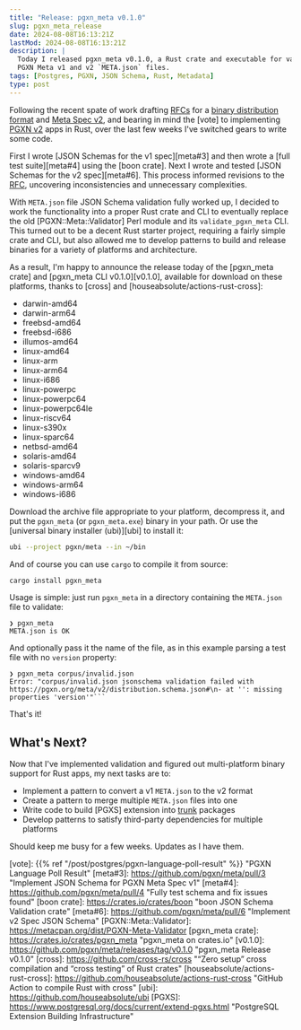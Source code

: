 ```yaml
---
title: "Release: pgxn_meta v0.1.0"
slug: pgxn_meta_release
date: 2024-08-08T16:13:21Z
lastMod: 2024-08-08T16:13:21Z
description: |
  Today I released pgxn_meta v0.1.0, a Rust crate and executable for validating
  PGXN Meta v1 and v2 `META.json` files.
tags: [Postgres, PGXN, JSON Schema, Rust, Metadata]
type: post
---
```


Following the recent spate of work drafting [RFCs] for a [binary distribution
format][trunk] and [Meta Spec v2][meta], and bearing in mind the [vote] to
implementing [PGXN v2] apps in Rust, over the last few weeks I've switched
gears to write some code.

First I wrote [JSON Schemas for the v1 spec][meta#3] and then wrote a [full
test suite][meta#4] using the [boon crate]. Next I wrote and tested [JSON
Schemas for the v2 spec][meta#6]. This process informed revisions to the
[RFC][meta], uncovering inconsistencies and unnecessary complexities.

With `META.json` file JSON Schema validation fully worked up, I decided to
work the functionality into a proper Rust crate and CLI to eventually replace
the old [PGXN::Meta::Validator] Perl module and its `validate_pgxn_meta` CLI.
This turned out to be a decent Rust starter project, requiring a fairly simple
crate and CLI, but also allowed me to develop patterns to build and release
binaries for a variety of platforms and architecture.

As a result, I'm happy to announce the release today of the [pgxn_meta crate]
and [pgxn_meta CLI v0.1.0][v0.1.0], available for download on these platforms,
thanks to [cross] and [houseabsolute/actions-rust-cross]:

*   darwin-amd64
*   darwin-arm64
*   freebsd-amd64
*   freebsd-i686
*   illumos-amd64
*   linux-amd64
*   linux-arm
*   linux-arm64
*   linux-i686
*   linux-powerpc
*   linux-powerpc64
*   linux-powerpc64le
*   linux-riscv64
*   linux-s390x
*   linux-sparc64
*   netbsd-amd64
*   solaris-amd64
*   solaris-sparcv9
*   windows-amd64
*   windows-arm64
*   windows-i686

Download the archive file appropriate to your platform, decompress it, and put
the `pgxn_meta` (or `pgxn_meta.exe`) binary in your path. Or use the
[universal binary installer (ubi)][ubi] to install it:

``` sh
ubi --project pgxn/meta --in ~/bin
```

And of course you can use `cargo` to compile it from source:

``` sh
cargo install pgxn_meta
```

Usage is simple: just run `pgxn_meta` in a directory containing the
`META.json` file to validate:

```console
❯ pgxn_meta 
META.json is OK
```

And optionally pass it the name of the file, as in this example parsing a test
file with no `version` property:

```console
❯ pgxn_meta corpus/invalid.json 
Error: "corpus/invalid.json jsonschema validation failed with https://pgxn.org/meta/v2/distribution.schema.json#\n- at '': missing properties 'version'"```
```

That's it!

What's Next?
------------

Now that I've implemented validation and figured out multi-platform binary
support for Rust apps, my next tasks are to:

*   Implement a pattern to convert a v1 `META.json` to the v2 format
*   Create a pattern to merge multiple `META.json` files into one
*   Write code to build [PGXS] extension into [trunk] packages
*   Develop patterns to satisfy third-party dependencies for multiple
    platforms

Should keep me busy for a few weeks. Updates as I have them.

  [RFCs]: https://rfcs.pgxn.org "PGXN RFCs — PGXN Book"
  [trunk]: https://github.com/pgxn/rfcs/pull/2 "RFC: Binary Distribution Format"
  [meta]: https://github.com/pgxn/rfcs/pull/3 "RFC: Meta Spec v2"
  [PGXN v2]: https://wiki.postgresql.org/wiki/PGXN_v2
  [vote]: {{% ref "/post/postgres/pgxn-language-poll-result" %}}
    "PGXN Language Poll Result"
  [meta#3]: https://github.com/pgxn/meta/pull/3
    "Implement JSON Schema for PGXN Meta Spec v1"
  [meta#4]: https://github.com/pgxn/meta/pull/4
    "Fully test schema and fix issues found"
  [boon crate]: https://crates.io/crates/boon "boon JSON Schema Validation crate"
  [meta#6]: https://github.com/pgxn/meta/pull/6 "Implement v2 Spec JSON Schema" 
  [PGXN::Meta::Validator]: https://metacpan.org/dist/PGXN-Meta-Validator 
  [pgxn_meta crate]: https://crates.io/crates/pgxn_meta "pgxn_meta on crates.io"
  [v0.1.0]: https://github.com/pgxn/meta/releases/tag/v0.1.0 "pgxn_meta Release v0.1.0"
  [cross]: https://github.com/cross-rs/cross
    "“Zero setup” cross compilation and “cross testing” of Rust crates"
  [houseabsolute/actions-rust-cross]: https://github.com/houseabsolute/actions-rust-cross
    "GitHub Action to compile Rust with cross"
  [ubi]: https://github.com/houseabsolute/ubi
  [PGXS]: https://www.postgresql.org/docs/current/extend-pgxs.html
    "PostgreSQL Extension Building Infrastructure"
